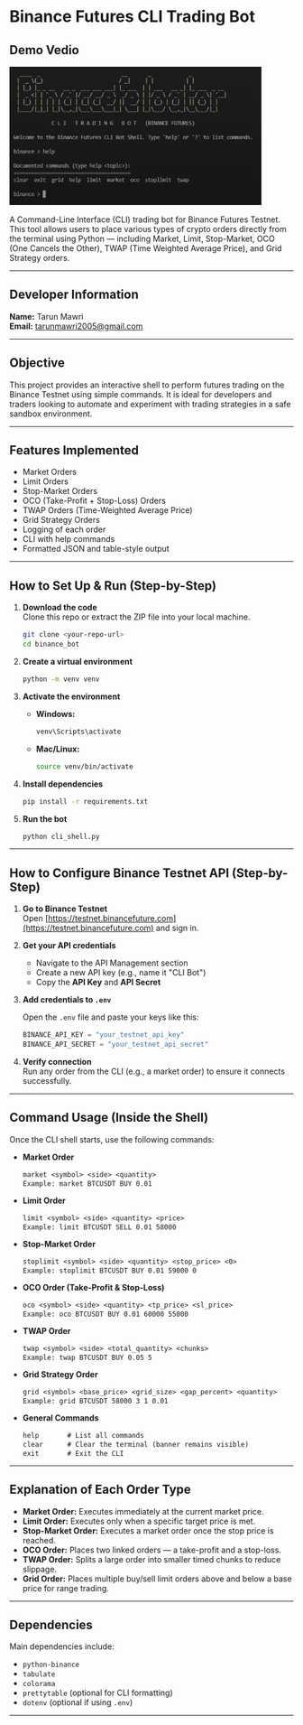 # Binance Futures CLI Trading Bot
## Demo Vedio
[![Watch the demo](https://github.com/Darkside099/TarunMawri_Binance_Bot/blob/89193cac483f6f499135ea54e952aeca92ff2915/thumbnail.png)](https://drive.google.com/file/d/1alv1NBMey-a5SLETow2jv56AgVpCkBDT/view?usp=drive_link)

A Command-Line Interface (CLI) trading bot for Binance Futures Testnet.  
This tool allows users to place various types of crypto orders directly from the terminal using Python — including Market, Limit, Stop-Market, OCO (One Cancels the Other), TWAP (Time Weighted Average Price), and Grid Strategy orders.

---

## Developer Information

**Name:** Tarun Mawri  
**Email:** tarunmawri2005@gmail.com

---

## Objective

This project provides an interactive shell to perform futures trading on the Binance Testnet using simple commands. It is ideal for developers and traders looking to automate and experiment with trading strategies in a safe sandbox environment.

---

## Features Implemented

- Market Orders
- Limit Orders
- Stop-Market Orders
- OCO (Take-Profit + Stop-Loss) Orders
- TWAP Orders (Time-Weighted Average Price)
- Grid Strategy Orders
- Logging of each order
- CLI with help commands
- Formatted JSON and table-style output

---

## How to Set Up & Run (Step-by-Step)

1. **Download the code**  
   Clone this repo or extract the ZIP file into your local machine.

   ```bash
   git clone <your-repo-url>
   cd binance_bot
   ```

2. **Create a virtual environment**

   ```bash
   python -m venv venv
   ```

3. **Activate the environment**

   - **Windows:**
     ```bash
     venv\Scripts\activate
     ```
   - **Mac/Linux:**
     ```bash
     source venv/bin/activate
     ```

4. **Install dependencies**

   ```bash
   pip install -r requirements.txt
   ```

5. **Run the bot**

   ```bash
   python cli_shell.py
   ```

---

## How to Configure Binance Testnet API (Step-by-Step)

1. **Go to Binance Testnet**  
   Open [https://testnet.binancefuture.com](https://testnet.binancefuture.com) and sign in.

2. **Get your API credentials**  
   - Navigate to the API Management section  
   - Create a new API key (e.g., name it "CLI Bot")  
   - Copy the **API Key** and **API Secret**

3. **Add credentials to `.env`**

   Open the `.env` file and paste your keys like this:

   ```python
   BINANCE_API_KEY = "your_testnet_api_key"
   BINANCE_API_SECRET = "your_testnet_api_secret"
   ```

4. **Verify connection**  
   Run any order from the CLI (e.g., a market order) to ensure it connects successfully.

---

## Command Usage (Inside the Shell)

Once the CLI shell starts, use the following commands:

- **Market Order**
  ```
  market <symbol> <side> <quantity>
  Example: market BTCUSDT BUY 0.01
  ```

- **Limit Order**
  ```
  limit <symbol> <side> <quantity> <price>
  Example: limit BTCUSDT SELL 0.01 58000
  ```

- **Stop-Market Order**
  ```
  stoplimit <symbol> <side> <quantity> <stop_price> <0>
  Example: stoplimit BTCUSDT BUY 0.01 59000 0
  ```

- **OCO Order (Take-Profit & Stop-Loss)**
  ```
  oco <symbol> <side> <quantity> <tp_price> <sl_price>
  Example: oco BTCUSDT BUY 0.01 60000 55000
  ```

- **TWAP Order**
  ```
  twap <symbol> <side> <total_quantity> <chunks>
  Example: twap BTCUSDT BUY 0.05 5
  ```

- **Grid Strategy Order**
  ```
  grid <symbol> <base_price> <grid_size> <gap_percent> <quantity>
  Example: grid BTCUSDT 58000 3 1 0.01
  ```

- **General Commands**
  ```
  help       # List all commands
  clear      # Clear the terminal (banner remains visible)
  exit       # Exit the CLI
  ```

---

## Explanation of Each Order Type

- **Market Order:** Executes immediately at the current market price.
- **Limit Order:** Executes only when a specific target price is met.
- **Stop-Market Order:** Executes a market order once the stop price is reached.
- **OCO Order:** Places two linked orders — a take-profit and a stop-loss.
- **TWAP Order:** Splits a large order into smaller timed chunks to reduce slippage.
- **Grid Order:** Places multiple buy/sell limit orders above and below a base price for range trading.

---

## Dependencies

Main dependencies include:

- `python-binance`
- `tabulate`
- `colorama`
- `prettytable` (optional for CLI formatting)
- `dotenv` (optional if using `.env`)

---
